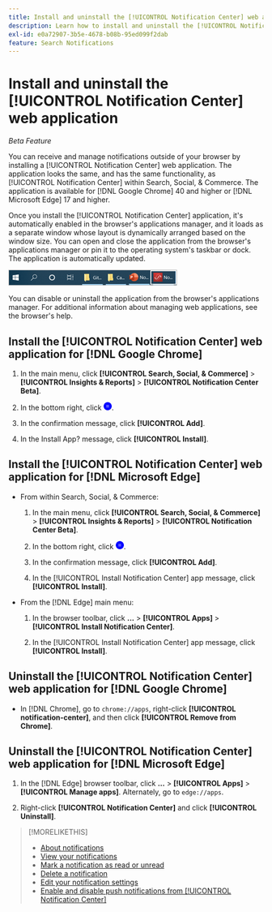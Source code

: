 ```yaml
---
title: Install and uninstall the [!UICONTROL Notification Center] web application
description: Learn how to install and uninstall the [!UICONTROL Notification Center] web application.
exl-id: e0a72907-3b5e-4678-b08b-95ed099f2dab
feature: Search Notifications
---
```

# Install and uninstall the [!UICONTROL Notification Center] web application

*Beta Feature*

You can receive and manage notifications outside of your browser by installing a [!UICONTROL Notification Center] web application. The application looks the same, and has the same functionality, as [!UICONTROL Notification Center] within Search, Social, & Commerce. The application is available for [!DNL Google Chrome] 40 and higher or [!DNL Microsoft Edge] 17 and higher.

Once you install the [!UICONTROL Notification Center] application, it's automatically enabled in the browser's applications manager, and it loads as a separate window whose layout is dynamically arranged based on the window size. You can open and close the application from the browser's applications manager or pin it to the operating system's taskbar or dock. The application is automatically updated.

![Notification Center icon in Microsoft Windows taskbar](/help/search-social-commerce/assets/windows-taskbar.png "Notification Center icon in Microsoft Windows taskbar")

You can disable or uninstall the application from the browser's applications manager. For additional information about managing web applications, see the browser's help.

## Install the [!UICONTROL Notification Center] web application for [!DNL Google Chrome]

1. In the main menu, click **[!UICONTROL Search, Social, & Commerce]** > **[!UICONTROL Insights & Reports]** > **[!UICONTROL Notification Center Beta]**.

1. In the bottom right, click ![Install Notification Center web app](/help/search-social-commerce/assets/notifications-install-app.png "Install Notification Center web app").

1. In the confirmation message, click **[!UICONTROL Add]**.

1. In the Install App? message, click **[!UICONTROL Install]**.

## Install the [!UICONTROL Notification Center] web application for [!DNL Microsoft Edge]

* From within Search, Social, & Commerce:

   1. In the main menu, click **[!UICONTROL Search, Social, & Commerce]** > **[!UICONTROL Insights & Reports]** > **[!UICONTROL Notification Center Beta]**.
   
   1. In the bottom right, click ![Install Notification Center web app](/help/search-social-commerce/assets/notifications-install-app.png "Install Notification Center web app").
   
   1. In the confirmation message, click **[!UICONTROL Add]**.
   
   1. In the [!UICONTROL Install Notification Center] app message, click **[!UICONTROL Install]**.

* From the [!DNL Edge] main menu:
   
   1. In the browser toolbar, click **...** > **[!UICONTROL Apps]** > **[!UICONTROL Install Notification Center]**.
   
   1. In the [!UICONTROL Install Notification Center] app message, click **[!UICONTROL Install]**.

## Uninstall the [!UICONTROL Notification Center] web application for [!DNL Google Chrome]

* In [!DNL Chrome], go to `chrome://apps`, right-click **[!UICONTROL notification-center]**, and then click **[!UICONTROL Remove from Chrome]**.

## Uninstall the [!UICONTROL Notification Center] web application for [!DNL Microsoft Edge]

1. In the [!DNL Edge] browser toolbar, click **...** > **[!UICONTROL Apps]** > **[!UICONTROL Manage apps]**. Alternately, go to `edge://apps`.

1. Right-click **[!UICONTROL Notification Center]** and click **[!UICONTROL Uninstall]**.

>[!MORELIKETHIS]
>
>* [About notifications](/help/search-social-commerce/notifications/notification-about.md)
>* [View your notifications](notification-view.md)
>* [Mark a notification as read or unread](notification-mark-read-unread.md)
>* [Delete a notification](notification-delete.md)
>* [Edit your notification settings](notification-edit.md)
>* [Enable and disable push notifications from [!UICONTROL Notification Center]](notifications-push-enable-disable.md)
